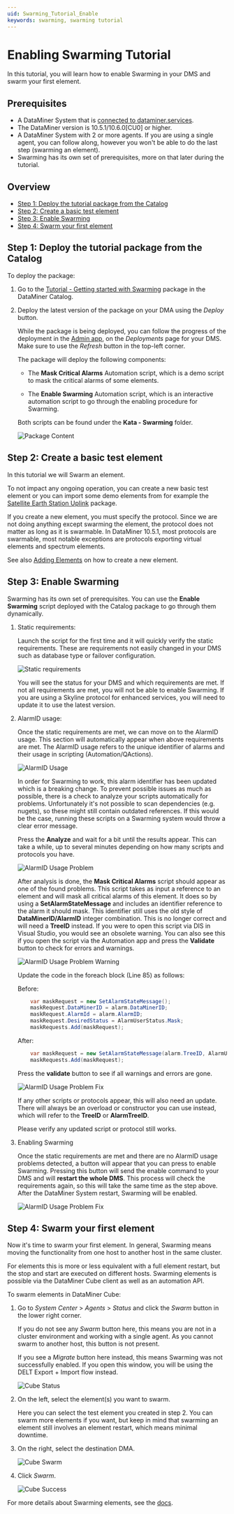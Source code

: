 ```yaml
---
uid: Swarming_Tutorial_Enable
keywords: swarming, swarming tutorial
---
```


# Enabling Swarming Tutorial

In this tutorial, you will learn how to enable Swarming in your DMS and swarm your first element.

## Prerequisites

- A DataMiner System that is [connected to dataminer.services](https://docs.dataminer.services/user-guide/Cloud_Platform/Connecting_to_cloud/Connecting_your_DataMiner_System_to_the_cloud.html).
- The DataMiner version is 10.5.1/10.6.0[CU0] or higher.
- A DataMiner System with 2 or more agents. If you are using a single agent, you can follow along, however you won't be able to do the last step (swarming an element).
- Swarming has its own set of prerequisites, more on that later during the tutorial.

## Overview

- [Step 1: Deploy the tutorial package from the Catalog](#step-1-deploy-the-tutorial-package-from-the-catalog)
- [Step 2: Create a basic test element](#step-2-create-a-basic-test-element)
- [Step 3: Enable Swarming](#step-3-enable-swarming)
- [Step 4: Swarm your first element](#step-4-swarm-your-first-element)

## Step 1: Deploy the tutorial package from the Catalog

To deploy the package:

1. Go to the [Tutorial - Getting started with Swarming](https://catalog.dataminer.services/details/b087dd80-8a62-4ef0-9321-76964ac4e039) package in the DataMiner Catalog.

1. Deploy the latest version of the package on your DMA using the *Deploy* button.

    While the package is being deployed, you can follow the progress of the deployment in the [Admin app](xref:Accessing_the_Admin_app), on the *Deployments* page for your DMS. Make sure to use the *Refresh* button in the top-left corner.

    The package will deploy the following components:

    - The **Mask Critical Alarms** Automation script, which is a demo script to mask the critical alarms of some elements.

    - The **Enable Swarming** Automation script, which is an interactive automation script to go through the enabling procedure for Swarming.

    Both scripts can be found under the **Kata - Swarming** folder.

   ![Package Content](~/user-guide/images/Swarming_Tutorial_Enable_Package_Content.png)

## Step 2: Create a basic test element

In this tutorial we will Swarm an element.

To not impact any ongoing operation, you can create a new basic test element or you can import some demo elements from for example the [Satellite Earth Station Uplink](https://catalog.dataminer.services/details/c8adec4a-e7be-47a4-b7a4-e574e0381fe6) package.

If you create a new element, you must specify the protocol.
Since we are not doing anything except swarming the element, the protocol does not matter as long as it is swarmable.
In DataMiner 10.5.1, most protocols are swarmable, most notable exceptions are protocols exporting virtual elements and spectrum elements.

See also [Adding Elements](xref:Adding_elements) on how to create a new element.

## Step 3: Enable Swarming

Swarming has its own set of prerequisites.
You can use the **Enable Swarming** script deployed with the Catalog package to go through them dynamically.

1. Static requirements:

   Launch the script for the first time and it will quickly verify the static requirements.
   These are requirements not easily changed in your DMS such as database type or failover configuration.

   ![Static requirements](~/user-guide/images/Swarming_Tutorial_Enable_Static_Requirements.png)

   You will see the status for your DMS and which requirements are met.
   If not all requirements are met, you will not be able to enable Swarming.
   If you are using a Skyline protocol for enhanced services, you will need to update it to use the latest version.

1. AlarmID usage:

   Once the static requirements are met, we can move on to the AlarmID usage.
   This section will automatically appear when above requirements are met.
   The AlarmID usage refers to the unique identifier of alarms and their usage in scripting (Automation/QActions).

   ![AlarmID Usage](~/user-guide/images/Swarming_Tutorial_Enable_AlarmID_Usage.png)

   In order for Swarming to work, this alarm identifier has been updated which is a breaking change.
   To prevent possible issues as much as possible, there is a check to analyze your scripts automatically for problems.
   Unfortunately it's not possible to scan dependencies (e.g. nugets), so these might still contain outdated references.
   If this would be the case, running these scripts on a Swarming system would throw a clear error message.

   Press the **Analyze** and wait for a bit until the results appear. This can take a while, up to several minutes depending on how many scripts and protocols you have.

   ![AlarmID Usage Problem](~/user-guide/images/Swarming_Tutorial_Enable_AlarmID_Usage_Problem.png)

   After analysis is done, the **Mask Critical Alarms** script should appear as one of the found problems.
   This script takes as input a reference to an element and will mask all critical alarms of this element.
   It does so by using a **SetAlarmStateMessage** and includes an identifier reference to the alarm it should mask.
   This identifier still uses the old style of **DataMinerID/AlarmID** integer combination. This is no longer correct and will need a **TreeID** instead.
   If you were to open this script via DIS in Visual Studio, you would see an obsolete warning.
   You can also see this if you open the script via the Automation app and press the **Validate** button to check for errors and warnings.

   ![AlarmID Usage Problem Warning](~/user-guide/images/Swarming_Tutorial_Enable_AlarmID_Usage_Problem_Warning.png)

   Update the code in the foreach block (Line 85) as follows:

    Before:

    ```csharp
        var maskRequest = new SetAlarmStateMessage();
        maskRequest.DataMinerID = alarm.DataMinerID;
        maskRequest.AlarmId = alarm.AlarmID;
        maskRequest.DesiredStatus = AlarmUserStatus.Mask;
        maskRequests.Add(maskRequest);
    ```

    After:

    ```csharp
        var maskRequest = new SetAlarmStateMessage(alarm.TreeID, AlarmUserStatus.Mask, "");
        maskRequests.Add(maskRequest);
    ```

   Press the **validate** button to see if all warnings and errors are gone.

   ![AlarmID Usage Problem Fix](~/user-guide/images/Swarming_Tutorial_Enable_AlarmID_Usage_Problem_Fix.png)

   If any other scripts or protocols appear, this will also need an update.
   There will always be an overload or constructor you can use instead, which will refer to the **TreeID** or **AlarmTreeID**.

   Please verify any updated script or protocol still works.

1. Enabling Swarming

   Once the static requirements are met and there are no AlarmID usage problems detected, a button will appear that you can press to enable Swarming.
   Pressing this button will send the enable command to your DMS and will **restart the whole DMS**.
   This process will check the requirements again, so this will take the same time as the step above.
   After the DataMiner System restart, Swarming will be enabled.

   ![AlarmID Usage Problem Fix](~/user-guide/images/Swarming_Tutorial_Enable_No_Problems.png)

## Step 4: Swarm your first element

Now it's time to swarm your first element.
In general, Swarming means moving the functionality from one host to another host in the same cluster.

For elements this is more or less equivalent with a full element restart, but the stop and start are executed on different hosts.
Swarming elements is possible via the DataMiner Cube client as well as an automation API.

To swarm elements in DataMiner Cube:

1. Go to *System Center* > *Agents* > *Status* and click the *Swarm* button in the lower right corner.

    If you do not see any *Swarm* button here, this means you are not in a cluster environment and working with a single agent. As you cannot swarm to another host, this button is not present.

    If you see a *Migrate* button here instead, this means Swarming was not successfully enabled. If you open this window, you will be using the DELT Export + Import flow instead.

    ![Cube Status](~/user-guide/images/Swarming_Tutorial_Enable_Cube_Status.png)

1. On the left, select the element(s) you want to swarm.

    Here you can select the test element you created in step 2.
    You can swarm more elements if you want, but keep in mind that swarming an element still involves an element restart, which means minimal downtime.

1. On the right, select the destination DMA.

    ![Cube Swarm](~/user-guide/images/Swarming_Tutorial_Enable_Cube_Swarm.png)

1. Click *Swarm*.

    ![Cube Success](~/user-guide/images/Swarming_Tutorial_Enable_Cube_Success.png)

For more details about Swarming elements, see the [docs](xref:SwarmingElements).
